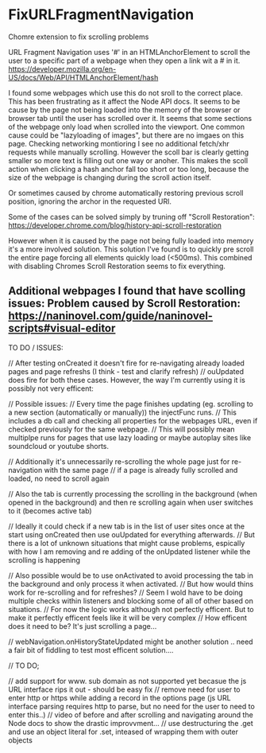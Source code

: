 
# FixURLFragmentNavigation

Chomre extension to fix scrolling problems

URL Fragment Navigation uses '#' in an HTMLAnchorElement to scroll the user to a specific part of a webpage when they open a link wit a # in it.
https://developer.mozilla.org/en-US/docs/Web/API/HTMLAnchorElement/hash

I found some webpages which use this do not sroll to the correct place.
This has been frustrating as it affect the Node API docs.
It seems to be cause by the page not being loaded into the memory of the browser or browser tab until the user has scrolled over it.
It seems that some sections of the webpage only load when scrolled into the viewport.
One common cause could be "lazyloading of images", but there are no imgaes on this page. Checking networking montioring I see no additional fetch/xhr requests while manually scrolling. However the scoll bar is clearly getting smaller so more text is filling out one way or anoher.
This makes the scoll action when clicking a hash anchor fall too short or too long, because the size of the webpage is changing during the scroll action itself.

Or sometimes caused by chrome automatically restoring previous scroll position, ignoring the archor in the requested URl.

Some of the cases can be solved simply by truning off "Scroll Restoration":
https://developer.chrome.com/blog/history-api-scroll-restoration

However when it is caused by the page not being fully loaded into memory it's a more involved solution.
This solution I've found is to quickly pre scroll the entire page forcing all elements quickly load (<500ms).
This combined with disabling Chromes Scroll Restoration seems to fix everything.

Additional webpages I found that have scolling issues:
Problem caused by Scroll Restoration: https://naninovel.com/guide/naninovel-scripts#visual-editor
-



TO DO / ISSUES:



// After testing onCreated it doesn't fire for re-navigating already loaded pages and page refreshs (I think - test and clarify refresh)
// ouUpdated does fire for both these cases. However, the way I'm currently using it is possibly not very efficent:

// Possible issues:
// Every time the page finishes updating (eg. scrolling to a new section (automatically or manually)) the injectFunc runs.
// This includes a db call and checking all properties for the webpages URL, even if checked previously for the same webpage. 
// This will possibly mean multiplpe runs for pages that use lazy loading or maybe autoplay sites like soundcloud or youtube shorts.

// Additionally it's unnecessarily re-scrolling the whole page just for re-navigation with the same page
// if a page is already fully scrolled and loaded, no need to scroll again

// Also the tab is currently processing the scrolling in the background (when opened in the background) and then re scrolling again when user switches to it (becomes active tab)

// Ideally it could check if a new tab is in the list of user sites once at the start using onCreated then use ouUpdated for everything afterwards.
// But there is a lot of unknown situations that might cause problems, espically with how I am removing and re adding of the onUpdated listener while the scrolling is happening

// Also possible would be to use onActivated to avoid processing the tab in the background and only process it when activated.
// But how would thins work for re-scrolling and for refreshes?
// Seem I wold have to be doing multiple checks within listeners and blocking some of all of other based on situations.
// For now the logic works although not perfectly efficent. But to make it perfectly efficent feels like it will be very complex
// How efficent does it need to be? It's just scrolling a page... 

// webNavigation.onHistoryStateUpdated might be another solution .. need a fair bit of fiddling to test most efficent solution....



// TO DO;

// add support for www. sub domain as not supported yet becasue the js URL interface rips it out - should be easy fix
// remove need for user to enter http or https while adding a record in the options page (js URL interface parsing requires http to parse, but no need for the user to need to enter this..)
// video of before and after scrolling and navigating around the Node docs to show the drastic improvvment...
// use destructuring the .get and use an object literal for .set, inteased of wrapping them with outer objects

